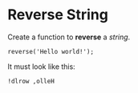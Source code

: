 # Reverse String

Create a function to **reverse** a *string*. 

    reverse('Hello world!');
   
It must look like this:   
   
    !dlrow ,olleH

